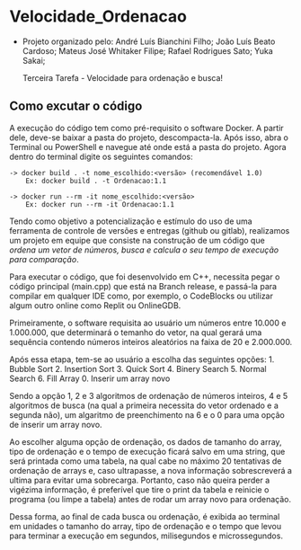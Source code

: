 # Velocidade_Ordenacao

- Projeto organizado pelo:
André Luís Bianchini Filho;
João Luís Beato Cardoso;
Mateus José Whitaker Filipe;
Rafael Rodrigues Sato;
Yuka Sakai;

    Terceira Tarefa - Velocidade para ordenação e busca!

## Como excutar o código

A execução do código tem como pré-requisito o software Docker. A partir dele, deve-se baixar a pasta do projeto, descompacta-la. Após isso, abra o Terminal ou PowerShell e navegue até onde está a pasta do projeto.
Agora dentro do terminal digite os seguintes comandos:

    -> docker build . -t nome_escolhido:<versão> (recomendável 1.0)
        Ex: docker build . -t Ordenacao:1.1
        
    -> docker run --rm -it nome_escolhido:<versão>
        Ex: docker run --rm -it Ordenacao:1.1


Tendo como objetivo a potencialização e estímulo do uso de uma ferramenta de controle de versões e entregas (github ou gitlab), realizamos um projeto em equipe que consiste na construção de um código que *ordena um vetor de números, busca e calcula o seu tempo de execução para comparação*.

Para executar o código, que foi desenvolvido em C++, necessita pegar o código principal (main.cpp) que está na Branch release, e passá-la para compilar em qualquer IDE como, por exemplo, o CodeBlocks ou utilizar algum outro online como Replit ou OnlineGDB.

Primeiramente, o software requisita ao usuário um números entre 10.000 e 1.000.000, que determinará o temanho do vetor, na qual gerará uma sequência contendo números inteiros aleatórios na faixa de 20 e 2.000.000.

Após essa etapa, tem-se ao usuário a escolha das seguintes opções:
    1. Bubble Sort
    2. Insertion Sort
    3. Quick Sort
    4. Binery Search
    5. Normal Search
    6. Fill Array
    0. Inserir um array novo

Sendo a opção 1, 2 e 3 algoritmos de ordenação de números inteiros, 4 e 5 algoritmos de busca (na qual a primeira necessita do vetor ordenado e a segunda não), um algaritmo de preenchimento na 6 e o 0 para uma opção de inserir um array novo.

Ao escolher alguma opção de ordenação, os dados de tamanho do array, tipo de ordenação e o tempo de execução ficará salvo em uma string, que será printada como uma tabela, na qual cabe no máximo 20 tentativas de ordenação de arrays e, caso ultrapasse, a nova informação sobrescreverá a ultima para evitar uma sobrecarga. Portanto, caso não queira perder a vigézima informação, é preferível que tire o print da tabela e reinicie o programa (ou limpe a tabela) antes de rodar um array novo para ordenação.

Dessa forma, ao final de cada busca ou ordenação, é exibida ao terminal em unidades o tamanho do array, tipo de ordenação e o tempo que levou para terminar a execução em segundos, milisegundos e microssegundos.
